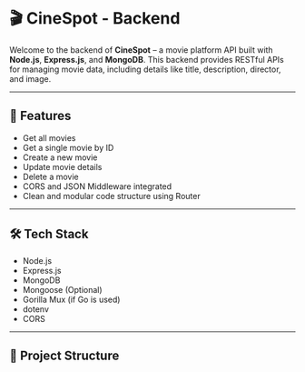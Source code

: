 # 🎬 CineSpot - Backend

Welcome to the backend of **CineSpot** – a movie platform API built with **Node.js**, **Express.js**, and **MongoDB**. This backend provides RESTful APIs for managing movie data, including details like title, description, director, and image.

---

## 🚀 Features

- Get all movies
- Get a single movie by ID
- Create a new movie
- Update movie details
- Delete a movie
- CORS and JSON Middleware integrated
- Clean and modular code structure using Router

---

## 🛠️ Tech Stack

- Node.js
- Express.js
- MongoDB
- Mongoose (Optional)
- Gorilla Mux (if Go is used)
- dotenv
- CORS

---

## 📁 Project Structure
